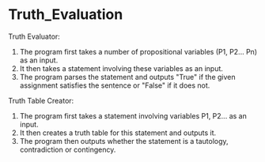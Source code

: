 # Truth_Evaluation

Truth Evaluator:
1) The program first takes a number of propositional variables (P1, P2... Pn) as an input.
2) It then takes a statement involving these variables as an input.
3) The program parses the statement and outputs "True" if the given assignment satisfies the sentence or "False" if it does not.

Truth Table Creator:
1) The program first takes a statement involving variables P1, P2... as an input.
2) It then creates a truth table for this statement and outputs it.
3) The program then outputs whether the statement is a tautology, contradiction or contingency.
